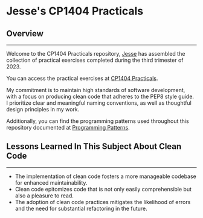 # Jesse's CP1404 Practicals

## Overview

---

Welcome to the CP1404 Practicals repository, [Jesse](http://www.github.com/jessepurcell) has
assembled the collection of practical exercises completed during the third trimester of 2023.

You can access the practical exercises at [CP1404 Practicals](https://github.com/CP1404/Practicals).

My commitment is to maintain high standards of software development, with a focus on producing clean code that adheres
to the PEP8 style guide. I prioritize clear and meaningful naming conventions, as well as thoughtful design principles
in my work.

Additionally, you can find the programming patterns used throughout this repository documented
at [Programming Patterns](https://github.com/CP1404/Starter/wiki/Programming-Patterns).

## Lessons Learned In This Subject About Clean Code

---

- The implementation of clean code fosters a more manageable codebase for enhanced maintainability.
- Clean code epitomizes code that is not only easily comprehensible but also a pleasure to read.
- The adoption of clean code practices mitigates the likelihood of errors and the need for substantial refactoring in
  the future.
